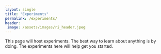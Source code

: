```yaml
---
layout: single
title: "Experiments"
permalink: /experiments/
header:
 image: /assets/images/ri_header.jpeg
---
```


This page will host experiments. The best way to learn about anything is by doing. The experiments here will help get you started.


